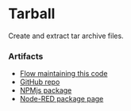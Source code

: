 # Tarball

Create and extract tar archive files.

### Artifacts

- [Flow maintaining this code](https://flowhub.org/f/cd8ee0cc76ab3339)
- [GitHub repo](https://github.com/gorenje/node-red-contrib-tarball)
- [NPMjs package](https://www.npmjs.com/package/@gregoriusrippenstein/node-red-contrib-tarball)
- [Node-RED package page](https://flows.nodered.org/node/@gregoriusrippenstein/node-red-contrib-tarball)

